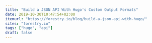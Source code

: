 ```yaml
---
title: "Build a JSON API With Hugo's Custom Output Formats"
date: 2019-10-30T10:47:54+02:00
itemurl: "https://forestry.io/blog/build-a-json-api-with-hugo/"
sites: "forestry.io"
tags: ["hugo", "api"]
draft: false
---
```


